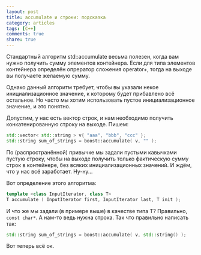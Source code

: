 ```yaml
---
layout: post
title: accumulate и строки: подсказка
category: articles
tags: [C++]
comments: true
share: true
---
```


Стандартный алгоритм std::accumulate весьма полезен, когда вам нужно получить сумму элементов контейнера. Если для типа элементов контейнера определён опрератор сложения operator+, тогда на выходе вы получаете желаемую сумму.

Однако данный алгоритм требует, чтобы вы указали некое инициализационное значение, к которому будет прибавлено всё остальное. Но часто мы хотим использовать пустое инициализационное значение, и это понятно.

Допустим, у нас есть вектор строк, и нам необходимо получить конкатенированную строку на выходе. Пишем:

```cpp
std::vector< std::string > v{ "aaa", "bbb", "ccc" };
std::string sum_of_strings = boost::accumulate( v, "" );
```

По (распространённой) привычке мы задали пустыми кавычками пустую строку, чтобы на выходе получить только фактическую сумму строк в контейнере, без всяких инициализационных значений. И ждём, что у нас всё заработает. Ну-ну...

Вот определение этого алгоритма:

```cpp
template <class InputIterator, class T>
T accumulate ( InputIterator first, InputIterator last, T init );
```

И что же мы задали (в примере выше) в качестве типа T? Правильно, `const char*`. А нам-то ведь нужна строка. Так что правильно написать так:

```cpp
std::string sum_of_strings = boost::accumulate( v, std::string() );
```

Вот теперь всё ок.
